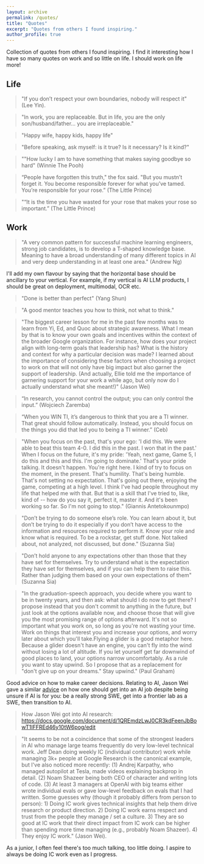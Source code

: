 ```yaml
---
layout: archive
permalink: /quotes/
title: "Quotes"
excerpt: "Quotes from others I found inspiring."
author_profile: true
---
```


Collection of quotes from others I found inspiring. I find it interesting how I have so many quotes on work and so little on life. I should work on life more!

## Life

> "If you don’t respect your own boundaries, nobody will respect it" (Lee Yin). 

> "In work, you are replaceable. But in life, you are the only son/husband/father... you are irreplaceable."

> "Happy wife, happy kids, happy life" 

> "Before speaking, ask myself: is it true? Is it necessary? Is it kind?"

> ""How lucky I am to have something that makes saying goodbye so hard" (Winnie The Pooh)

> “People have forgotten this truth," the fox said. "But you mustn’t forget it. You become responsible forever for what you’ve tamed. You’re responsible for your rose.” (The Little Prince)

> "“It is the time you have wasted for your rose that makes your rose so important.” (The Little Prince)

## Work 

> "A very common pattern for successful machine learning engineers, strong job candidates, is to develop a T-shaped knowledge base. Meaning to have a broad understanding of many different topics in AI and very deep understanding in at least one area." (Andrew Ng)

I'll add my own flavour by saying that the horizontal base should be ancillary to your vertical. For example, if my vertical is AI LLM products, I should be great on deployment, multimodal, OCR etc. 

> "Done is better than perfect" (Yang Shun)

> "A good mentor teaches you how to think, not what to think."

> "The biggest career lesson for me in the past few months was to learn from Yi, Ed, and Quoc about strategic awareness. What I mean by that is to know your own goals and incentives within the context of the broader Google organization. For instance, how does your project align with long-term goals that leadership has? What is the history and context for why a particular decision was made? I learned about the importance of considering these factors when choosing a project to work on that will not only have big impact but also garner the support of leadership. (And actually, Ellie told me the importance of garnering support for your work a while ago, but only now do I actually understand what she meant!)" (Jason Wei)

> “In research, you cannot control the output; you can only control the input.” (Wojciech Zaremba)

> “When you WIN TI, it’s dangerous to think that you are a TI winner. That great should follow automatically. Instead, you should focus on the things you did that led you to being a TI winner.” (Ceb)

> "When you focus on the past, that's your ego: 'I did this. We were able to beat this team 4-0. I did this in the past. I won that in the past.' When I focus on the future, it's my pride: 'Yeah, next game, Game 5, I do this and this and this. I'm going to dominate.' That's your pride talking. It doesn't happen. You're right here. I kind of try to focus on the moment, in the present. That's humility. That's being humble. That's not setting no expectation. That's going out there, enjoying the game, competing at a high level. I think I've had people throughout my life that helped me with that. But that is a skill that I've tried to, like, kind of -- how do you say it, perfect it, master it. And it's been working so far. So I'm not going to stop." (Giannis Antetokounmpo)

> "Don’t be trying to do someone else’s role. You can learn about it, but don’t be trying to do it especially if you don’t have access to the information and resources required to perform it. Know your role and know what is required. To be a rockstar, get stuff done. Not talked about, not analyzed, not discussed, but done." (Suzanna Sia)

> "Don’t hold anyone to any expectations other than those that they have set for themselves. Try to understand what is the expectation they have set for themselves, and if you can help them to raise this. Rather than judging them based on your own expectations of them" (Suzanna Sia) 

> "In the graduation-speech approach, you decide where you want to be in twenty years, and then ask: what should I do now to get there? I propose instead that you don't commit to anything in the future, but just look at the options available now, and choose those that will give you the most promising range of options afterward. It's not so important what you work on, so long as you're not wasting your time. Work on things that interest you and increase your options, and worry later about which you'll take.Flying a glider is a good metaphor here. Because a glider doesn't have an engine, you can't fly into the wind without losing a lot of altitude. If you let yourself get far downwind of good places to land, your options narrow uncomfortably. As a rule you want to stay upwind. So I propose that as a replacement for "don't give up on your dreams." Stay upwind." (Paul Graham)

Good advice on how to make career decisions. Relating to AI, Jason Wei gave a similar [advice](https://docs.google.com/document/d/1QREmdzLwJ0CR3kdFeenJbBowT1IFFREd46y10tW6pog/edit) on how one should get into an AI job despite being unsure if AI is for you: be a really strong SWE, get into a frontier lab as a SWE, then transition to AI. 

> How Jason Wei got into AI research: https://docs.google.com/document/d/1QREmdzLwJ0CR3kdFeenJbBowT1IFFREd46y10tW6pog/edit


> "It seems to be not a coincidence that some of the strongest leaders in AI who manage large teams frequently do very low-level technical work. Jeff Dean doing weekly IC (individual contributor) work while managing 3k+ people at Google Research is the canonical example, but I've also noticed more recently:
(1) Andrej Karpathy, who managed autopilot at Tesla, made videos explaining backprop in detail.
(2) Noam Shazeer being both CEO of character and writing lots of code.
(3) At least 3 managers at OpenAI with big teams either wrote individual evals or gave low-level feedback on evals that I had written.
Some guesses why (though it probably differs from person to person): 1) Doing IC work gives technical insights that help them drive research or product direction. 2) Doing IC work earns respect and trust from the people they manage / set a culture. 3) They are so good at IC work that their direct impact from IC work can be higher than spending more time managing (e.g., probably Noam Shazeer). 4) They enjoy IC work." (Jason Wei). 

As a junior, I often feel there's too much talking, too little doing. I aspire to always be doing IC work even as I progress.
